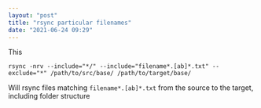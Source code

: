 ```yaml
---
layout: "post"
title: "rsync particular filenames"
date: "2021-06-24 09:29"
---
```

This

`rsync -nrv --include="*/" --include="filename*.[ab]*.txt" --exclude="*" /path/to/src/base/ /path/to/target/base/`

Will rsync files matching `filename*.[ab]*.txt` from the source to the target, including folder structure
